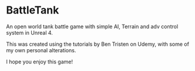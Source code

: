 # BattleTank
An open world tank battle game with simple AI, Terrain and adv control system in Unreal 4.

This was created using the tutorials by Ben Tristen on Udemy, with some of my own personal alterations.

I hope you enjoy this game!